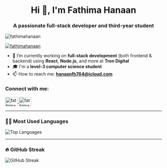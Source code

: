 <h1 align="center">Hi 👋, I'm Fathima Hanaan</h1>
<h3 align="center">A passionate full-stack developer and third-year student</h3>

<p align="left">
  <img src="https://komarev.com/ghpvc/?username=fathimahanaan&label=Profile%20views&color=0e75b6&style=flat" alt="fathimahanaan" />
</p>

<p align="left">
  <a href="https://github.com/ryo-ma/github-profile-trophy">
    <img src="https://github-profile-trophy.vercel.app/?username=fathimahanaan&theme=tokyonight" alt="fathimahanaan" />
  </a>
</p>

- 🔭 I’m currently working on **full-stack development** (both frontend & backend) using **React**, **Node.js**, and more at **Tron Digital**  
- 🎓 I'm a **level-3 computer science student**  
- 📫 How to reach me: **hanaanfh764@icloud.com**

<h3 align="left">Connect with me:</h3>
<p align="left">
  <a href="https://linkedin.com/in/fathimahanaan" target="blank">
    <img align="center" src="https://raw.githubusercontent.com/rahuldkjain/github-profile-readme-generator/master/src/images/icons/Social/linked-in-alt.svg" alt="fathimahanaan" height="30" width="40" />
  </a>
  <a href="https://instagram.com/fathimahanaan" target="blank">
    <img align="center" src="https://raw.githubusercontent.com/rahuldkjain/github-profile-readme-generator/master/src/images/icons/Social/instagram.svg" alt="fathimahanaan" height="30" width="40" />
  </a>
</p>

---

<h3 align="left">🧑‍💻 Most Used Languages</h3>

<p align="left">
  <img src="https://github-readme-stats.vercel.app/api/top-langs/?username=fathimahanaan&layout=compact&theme=tokyonight" alt="Top Languages" />
</p>

---

<h3 align="left">🔥 GitHub Streak</h3>

<p align="left">
  <img src="https://streak-stats.demolab.com/?user=fathimahanaan&theme=tokyonight&hide_border=false" alt="GitHub Streak" />
</p>

